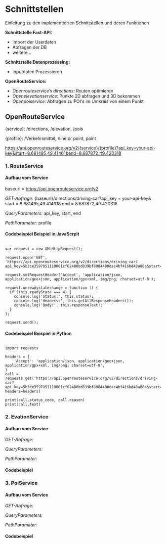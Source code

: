 # Schnittstellen
Einleitung zu den implementierten Schnittstellen und deren Funktionen

**Schnittstelle Fast-API:**
- Import der Userdaten
- Abfragen der DB
- weitere...

**Schnittstelle Datenprozessing:**
- Inputdaten Prozessieren

**OpenRouteService:** 
- *Openrouteservice’s directions:* Routen optimieren 
- *Openelevationservice:* Punkte 2D abfragen und 3D bekommen
- *Openpoiservice:* Abfragen zu POI's im Umkreis von einem Punkt

## OpenRouteService
{service}: /directions, /elevation, /pois

{profile}: /Verkehrsmittel, /line or point, point

https://api.openrouteservice.org/v2/{service}/{profile}?api_key=your-api-key&start=8.681495,49.41461&end=8.687872,49.420318

### 1. RouteService

#### Aufbau vom Service
baseurl =  https://api.openrouteservice.org/v2

*GET-Abfrage:* {baseurl}/directions/driving-car?api_key = your-api-key& start = 8.681495,49.41461& end = 8.687872,49.420318

*QueryParameters:* api_key, start, end 

*PathParameter:* profile

#### Codebeispiel Beispiel in JavaScrpit

``` shell

var request = new XMLHttpRequest();

request.open('GET', 'https://api.openrouteservice.org/v2/directions/driving-car?api_key=5b3ce3597851110001cf62480bd839bf8084480dac4bf416bd48a88a&start=8.681495,49.41461&end=8.687872,49.420318');

request.setRequestHeader('Accept', 'application/json, application/geo+json, application/gpx+xml, img/png; charset=utf-8');

request.onreadystatechange = function () {
  if (this.readyState === 4) {
    console.log('Status:', this.status);
    console.log('Headers:', this.getAllResponseHeaders());
    console.log('Body:', this.responseText);
  }
};

request.send();

```

#### Codebeispiel Beispiel in Python

``` shell

import requests

headers = {
    'Accept': 'application/json, application/geo+json, application/gpx+xml, img/png; charset=utf-8',
}
call = requests.get('https://api.openrouteservice.org/v2/directions/driving-car?api_key=5b3ce3597851110001cf62480bd839bf8084480dac4bf416bd48a88a&start=8.681495,49.41461&end=8.687872,49.420318', headers=headers)

print(call.status_code, call.reason)
print(call.text)

```

### 2. EvationService

#### Aufbau vom Service
*GET-Abfrage:* 

*QueryParameters:* 

*PathParameter:* 

#### Codebeispiel

### 3. PoiService

#### Aufbau vom Service
*GET-Abfrage:* 

*QueryParameters:*

*PathParameter:* 

#### Codebeispiel
